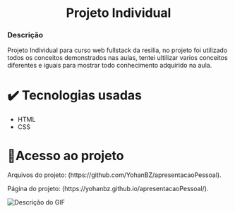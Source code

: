  <h1 align="center"> Projeto Individual </h1>
 <h3>Descrição</h3>
 <p>Projeto Individual para curso web fullstack da resilia, no projeto foi utilizado todos os conceitos demonstrados nas aulas, tentei ultilizar varios conceitos diferentes e iguais para mostrar todo conhecimento adquirido na aula. </p>
 <h1>✔️ Tecnologias usadas</h1>
 <ul>
  <li>HTML</li>
  <li>CSS</li>
 </ul>
 <h1>📁Acesso ao projeto</h1>
 <p>Arquivos do projeto: (https://github.com/YohanBZ/apresentacaoPessoal).</p>
 <p>Página do projeto: (https://yohanbz.github.io/apresentacaoPessoal/).</p>
 <img src=![Animação](https://github.com/YohanBZ/apresentacaoPessoal/assets/98111590/4b1b259e-a82b-4239-bb96-f0ee84ea4e5a) alt="Descrição do GIF">


